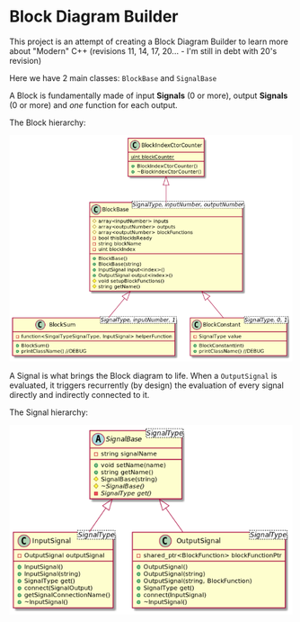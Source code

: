 # Block Diagram Builder

This project is an attempt of creating a Block Diagram Builder to learn more about "Modern" C++ (revisions 11, 14, 17, 20... - I'm still in debt with 20's revision)

Here we have 2 main classes: `BlockBase` and `SignalBase`

A Block is fundamentally made of input **Signals** (0 or more), output **Signals** (0 or more) and *one* function for each output.

The Block hierarchy:

![](./Images/Blocks.png)

A Signal is what brings the Block diagram to life. When a `OutputSignal` is evaluated, it triggers recurrently (by design) the evaluation of every signal directly and indirectly connected to it.

The Signal hierarchy:

![](./Images/Signals.png)




